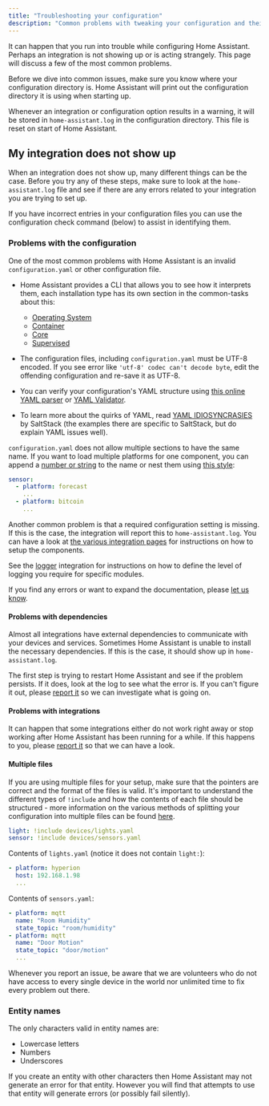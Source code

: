 ```yaml
---
title: "Troubleshooting your configuration"
description: "Common problems with tweaking your configuration and their solutions."
---
```


It can happen that you run into trouble while configuring Home Assistant. Perhaps an integration is not showing up or is acting strangely. This page will discuss a few of the most common problems.

Before we dive into common issues, make sure you know where your configuration directory is. Home Assistant will print out the configuration directory it is using when starting up.

Whenever an integration or configuration option results in a warning, it will be stored in `home-assistant.log` in the configuration directory. This file is reset on start of Home Assistant.

## My integration does not show up

When an integration does not show up, many different things can be the case. Before you try any of these steps, make sure to look at the `home-assistant.log` file and see if there are any errors related to your integration you are trying to set up.

If you have incorrect entries in your configuration files you can use the configuration check command (below) to assist in identifying them.

### Problems with the configuration

One of the most common problems with Home Assistant is an invalid `configuration.yaml` or other configuration file.

- Home Assistant provides a CLI that allows you to see how it interprets them, each installation type has its own section in the common-tasks about this:
  - [Operating System](/common-tasks/os/#configuration-check)
  - [Container](/common-tasks/container/#configuration-check)
  - [Core](/common-tasks/core/#configuration-check)
  - [Supervised](/common-tasks/supervised/#configuration-check)

- The configuration files, including `configuration.yaml` must be UTF-8 encoded. If you see error like `'utf-8' codec can't decode byte`, edit the offending configuration and re-save it as UTF-8.
- You can verify your configuration's YAML structure using [this online YAML parser](https://yaml-online-parser.appspot.com/) or [YAML Validator](https://codebeautify.org/yaml-validator/).
- To learn more about the quirks of YAML, read [YAML IDIOSYNCRASIES](https://docs.saltproject.io/en/latest/topics/troubleshooting/yaml_idiosyncrasies.html) by SaltStack (the examples there are specific to SaltStack, but do explain YAML issues well).

`configuration.yaml` does not allow multiple sections to have the same name. If you want to load multiple platforms for one component, you can append a [number or string](/docs/configuration/devices/#style-2-list-each-entity-separately) to the name or nest them using [this style](/docs/configuration/devices/#style-1-collect-every-entity-under-the-parent):

```yaml
sensor:
  - platform: forecast
    ...
  - platform: bitcoin
    ...
```

Another common problem is that a required configuration setting is missing. If this is the case, the integration will report this to `home-assistant.log`. You can have a look at [the various integration pages](/integrations/) for instructions on how to setup the components.

See the [logger](/integrations/logger/) integration for instructions on how to define the level of logging you require for specific modules.

If you find any errors or want to expand the documentation, please [let us know](https://github.com/home-assistant/home-assistant.io/issues).

#### Problems with dependencies

Almost all integrations have external dependencies to communicate with your devices and services. Sometimes Home Assistant is unable to install the necessary dependencies. If this is the case, it should show up in `home-assistant.log`.

The first step is trying to restart Home Assistant and see if the problem persists. If it does, look at the log to see what the error is. If you can't figure it out, please [report it](https://github.com/home-assistant/core/issues) so we can investigate what is going on.

#### Problems with integrations

It can happen that some integrations either do not work right away or stop working after Home Assistant has been running for a while. If this happens to you, please [report it](https://github.com/home-assistant/core/issues) so that we can have a look.

#### Multiple files

If you are using multiple files for your setup, make sure that the pointers are correct and the format of the files is valid. It's important to understand the different types of `!include` and how the contents of each file should be structured - more information on the various methods of splitting your configuration into multiple files can be found [here](/docs/configuration/splitting_configuration).

```yaml
light: !include devices/lights.yaml
sensor: !include devices/sensors.yaml
```

Contents of `lights.yaml` (notice it does not contain `light:`):

```yaml
- platform: hyperion
  host: 192.168.1.98
  ...
```

Contents of `sensors.yaml`:

```yaml
- platform: mqtt
  name: "Room Humidity"
  state_topic: "room/humidity"
- platform: mqtt
  name: "Door Motion"
  state_topic: "door/motion"
  ...
```

<div class='note'>
Whenever you report an issue, be aware that we are volunteers who do not have access to every single device in the world nor unlimited time to fix every problem out there.
</div>

### Entity names

The only characters valid in entity names are:

- Lowercase letters
- Numbers
- Underscores

If you create an entity with other characters then Home Assistant may not generate an error for that entity. However you will find that attempts to use that entity will generate errors (or possibly fail silently).
